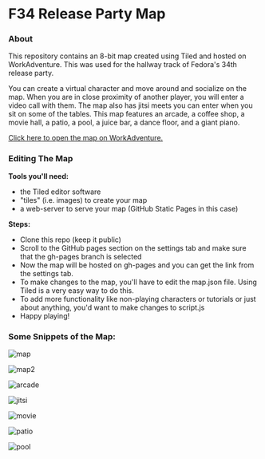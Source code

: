 # F34 Release Party Map

### About
This repository contains an 8-bit map created using Tiled and hosted on WorkAdventure. This was used for the hallway track of Fedora's 34th release party.

You can create a virtual character and move around and socialize on the map. When you are in close proximity of another player, you will enter a video call with them. The map also has jitsi meets you can enter when you sit on some of the tables. This map features an arcade, a coffee shop, a movie hall, a patio, a pool, a juice bar, a dance floor, and a giant piano. 

[Click here to open the map on WorkAdventure.](https://play.workadventu.re/_/global/dhairyachaudhary.github.io/F34-Release/map.json)


### Editing The Map
**Tools you'll need:**
* the Tiled editor software
* "tiles" (i.e. images) to create your map
* a web-server to serve your map (GitHub Static Pages in this case)

**Steps:**
* Clone this repo (keep it public)
* Scroll to the GitHub pages section on the settings tab and make sure that the gh-pages branch is selected
* Now the map will be hosted on gh-pages and you can get the link from the settings tab. 
* To make changes to the map, you'll have to edit the map.json file. Using Tiled is a very easy way to do this.
* To add more functionality like non-playing characters or tutorials or just about anything, you'd want to make changes to script.js
* Happy playing!



### Some Snippets of the Map:
![map](https://user-images.githubusercontent.com/55681207/119222137-7ca52280-bb10-11eb-8aea-c3da832843cd.PNG)

![map2](https://user-images.githubusercontent.com/55681207/119222141-829b0380-bb10-11eb-8e60-553e0053d8e5.PNG)

![arcade](https://user-images.githubusercontent.com/55681207/119222122-6ac37f80-bb10-11eb-9603-b254e68d4085.PNG)

![jitsi](https://user-images.githubusercontent.com/55681207/119222127-71ea8d80-bb10-11eb-947a-8dfc5e9d12e1.PNG)

![movie](https://user-images.githubusercontent.com/55681207/119222132-7747d800-bb10-11eb-8f62-a873b5e25ffe.PNG)

![patio](https://user-images.githubusercontent.com/55681207/119222150-89297b00-bb10-11eb-9573-4c8bdf6937a9.PNG)

![pool](https://user-images.githubusercontent.com/55681207/119222155-8dee2f00-bb10-11eb-81f0-35a9f7b5eb59.PNG)

